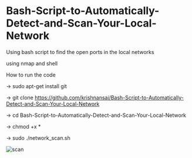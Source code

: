 # Bash-Script-to-Automatically-Detect-and-Scan-Your-Local-Network

Using bash script to find the open ports in the local networks


using nmap and shell 

How to run the code


-> sudo apt-get install git

-> git clone https://github.com/krishnansai/Bash-Script-to-Automatically-Detect-and-Scan-Your-Local-Network


-> cd Bash-Script-to-Automatically-Detect-and-Scan-Your-Local-Network

-> chmod +x *


-> sudo ./network_scan.sh



![scan](https://user-images.githubusercontent.com/65504920/149002963-5ff438fe-932d-4c3a-b094-d36fb067cb1c.png)

